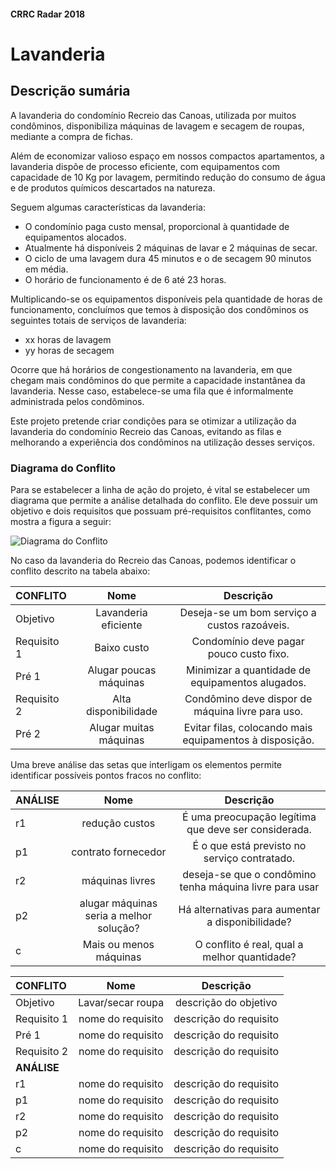 #### CRRC Radar 2018

# Lavanderia

## Descrição sumária

A lavanderia do condomínio Recreio das Canoas, utilizada por muitos condôminos, disponibiliza máquinas de lavagem e secagem de roupas, mediante a compra de fichas.

Além de economizar valioso espaço em nossos compactos apartamentos, a  lavanderia dispõe de processo eficiente, com equipamentos com capacidade de 10 Kg por lavagem, permitindo redução do consumo de água e de produtos químicos descartados na natureza.

Seguem algumas características da lavanderia:

- O condomínio paga custo mensal, proporcional à quantidade de equipamentos alocados.
- Atualmente há disponíveis 2 máquinas de lavar e 2 máquinas de secar.
- O ciclo de uma lavagem dura 45 minutos e o de secagem 90 minutos em média.
- O horário de funcionamento é de 6 até 23 horas.

Multiplicando-se os equipamentos disponíveis pela quantidade de horas de funcionamento, concluímos que temos à disposição dos condôminos os seguintes totais de serviços de lavanderia:

- xx horas de lavagem
- yy horas de secagem

Ocorre que há horários de congestionamento na lavanderia, em que chegam mais condôminos do que permite a capacidade instantânea da lavanderia. Nesse caso, estabelece-se uma fila que é informalmente administrada pelos condôminos. 

Este projeto pretende criar condições para se otimizar a utilização da lavanderia do condomínio Recreio das Canoas, evitando as filas e melhorando a experiência dos condôminos na utilização desses serviços.

### Diagrama do Conflito

Para se estabelecer a linha de ação do projeto, é vital se estabelecer um diagrama que permite a análise detalhada do conflito. Ele deve possuir um objetivo e dois requisitos que possuam pré-requisitos conflitantes, como mostra a figura a seguir:

![Diagrama do Conflito](https://i.imgur.com/HO7bWxJ.png)

No caso da lavanderia do Recreio das Canoas, podemos identificar o conflito descrito na tabela abaixo:

| **CONFLITO**     | **Nome**         | **Descrição**          |  
| :---             |     :---:        |          :---:         |  
| Objetivo         | Lavanderia eficiente |  Deseja-se um bom serviço a custos razoáveis. |
| Requisito 1      | Baixo custo | Condomínio deve pagar pouco custo fixo.  |  
| Pré 1            | Alugar poucas máquinas |  Minimizar a quantidade de equipamentos alugados. |  
| Requisito 2      | Alta disponibilidade  |  Condômino deve dispor de máquina livre para uso. |  
| Pré 2            | Alugar muitas máquinas |  Evitar filas, colocando mais equipamentos à disposição. |   

Uma breve análise das setas que interligam os elementos permite identificar possíveis pontos fracos no conflito:
 
| **ANÁLISE**      | **Nome**         | **Descrição**          |  
| :---             |     :---:        |          :---:         |   
| r1               | redução custos |  É uma preocupação legítima que deve ser considerada.  |
| p1               | contrato fornecedor |  É o que está previsto no serviço contratado. | 
| r2               | máquinas livres |  deseja-se que o condômino tenha máquina livre para usar | 
| p2               | alugar máquinas seria a melhor solução? |  Há alternativas para aumentar a disponibilidade? | 
| c                | Mais ou menos máquinas |  O conflito é real, qual a melhor quantidade? | 

| **CONFLITO**     | **Nome**          | **Descrição**           |  
| :---             |     :---:         |          :---:          |  
| Objetivo         | Lavar/secar roupa |  descrição do objetivo  |
| Requisito 1      | nome do requisito |  descrição do requisito |  
| Pré 1            | nome do requisito |  descrição do requisito |  
| Requisito 2      | nome do requisito |  descrição do requisito |
| **ANÁLISE**      |                   |                         |   
| r1               | nome do requisito |  descrição do requisito |
| p1               | nome do requisito |  descrição do requisito | 
| r2               | nome do requisito |  descrição do requisito | 
| p2               | nome do requisito |  descrição do requisito | 
| c                | nome do requisito |  descrição do requisito |     

